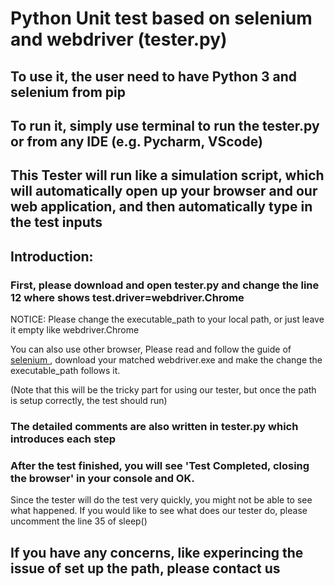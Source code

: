 # Python Unit test based on selenium and webdriver (tester.py)

## To use it, the user need to have Python 3 and selenium from pip

## To run it, simply use terminal to run the tester.py or from any IDE (e.g. Pycharm, VScode)

## This Tester will run like a simulation script, which will automatically open up your browser and our web application, and then automatically type in the test inputs

## Introduction:

### First, please download and open tester.py and change the line 12 where shows test.driver=webdriver.Chrome

NOTICE: Please change the executable_path to your local path, or just leave it empty like webdriver.Chrome

You can also use other browser, Please read and follow the guide of [selenium ](https://pypi.org/project/selenium/), download your matched webdriver.exe and make the change the executable_path follows it.

(Note that this will be the tricky part for using our tester, but once the path is setup correctly, the test should run)

### The detailed comments are also written in tester.py which introduces each step

### After the test finished, you will see 'Test Completed, closing the browser' in your console and OK.

Since the tester will do the test very quickly, you might not be able to see what happened. If you would like to see what does our tester do, please uncomment the line 35 of sleep()

## If you have any concerns, like experincing the issue of set up the path, please contact us
